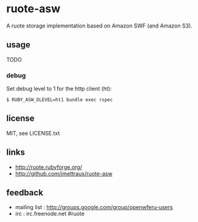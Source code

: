 
# ruote-asw

A ruote storage implementation based on Amazon SWF (and Amazon S3).


## usage

TODO


### debug

Set debug level to 1 for the http client (ht):

    $ RUBY_ASW_DLEVEL=ht1 bundle exec rspec


## license

MIT, see LICENSE.txt


## links

* http://ruote.rubyforge.org/
* http://github.com/jmettraux/ruote-asw


## feedback

* mailing list : http://groups.google.com/group/openwferu-users
* irc : irc.freenode.net #ruote


